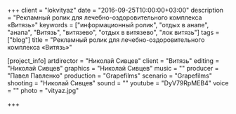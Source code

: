 +++
client = "lokvityaz"
date = "2016-09-25T10:00:00+03:00"
description = "Рекламный ролик для лечебно-оздоровительного комплекса «Витязь»"
keywords = ["информационный ролик", "отдых в анапе", "анапа", "Витязь", "витязево", "отдых в витязево", "лок витязь"]
tags = ["blog"]
title = "Рекламный ролик для лечебно-оздоровительного комплекса «Витязь»"

[project_info]
  artdirector = "Николай Сивцев"
  client = "Витязь"
  editing = "Николай Сивцев"
  graphics = "Николай Сивцев"
  music = ""
  producer = "Павел Павленко"
  production = "Grapefilms"
  scenario = "Grapefilms"
  shooting = "Николай Сивцев"
  sound = ""
  youtube = "DyV79RpMEB4"
  voice = ""
  photo = "vityaz.jpg"

+++
